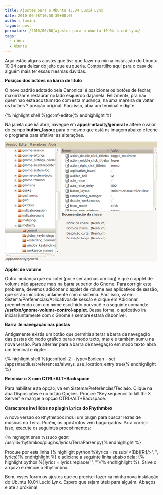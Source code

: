 ```yaml
---
title: Ajustes para o Ubuntu 10.04 Lucid Lynx
date: 2010-06-08T10:50:39+00:00
author: fonini
layout: post
permalink: /2010/06/08/ajustes-para-o-ubuntu-10-04-lucid-lynx/
tags:
  - Linux
  - Ubuntu
---
```

Aqui estão alguns ajustes que tive que fazer na minha instalação do Ubuntu 10.04 para deixar do jeito que eu queria. Compartilho aqui para o caso de alguém mais ter essas mesmas dúvidas. 

**Posição dos botões na barra de título**

O novo padrão adotado pela Canonical é posicionar os botões de fechar, maximizar e restaurar no lado esquerdo da janela. Felizmente, pra não quem não está acostumado com esta mudança, há uma maneira de voltar os botões ? posição original. Para isso, abra um terminal e digite:

{% highlight shell %}gconf-editor{% endhighlight %}

Na janela que irá abrir, navegue em **apps/metacity/general** e altere o valor do campo **button_layout** para o mesmo que está na imagem abaixo e feche o programa para efetivar as alterações.

![](/images/gconf-editor.png)

**Applet de volume**

Outra mudança que eu notei (pode ser apenas um bug) é que o applet de volume não aparece mais na barra superior do Gnome. Para corrigir este problema, devemos adicionar o applet de volume aos aplicativos de sessão, que serão iniciados juntamente com o sistema. Para isso, vá em Sistema/Preferências/Aplicativos de sessão e clique em Adicionar, preenchendo com um nome escolhido por você e o seguinte comando: **/usr/bin/gnome-volume-control-applet**. Dessa forma, o aplicativo irá iniciar juntamente com o Gnome e sempre estará disponível.

**Barra de navegação nas pastas**

Antigamente existia um botão que permitia alterar a barra de navegação das pastas do modo gráfico para o modo texto, mas ele também sumiu na nova versão. Para alternar para a barra de navegação em modo texto, abra um terminal e digite:

{% highlight shell %}gconftool-2 --type=Boolean --set /apps/nautilus/preferences/always_use_location_entry true{% endhighlight %}

**Reiniciar o X com CTRL+ALT+Backspace**

Para habilitar esta opção, vá em Sistema/Preferências/Teclado. Clique na aba Disposições e no botão Opções. Procure "Key sequence to kill the X Server" e marque a opção CTRL+ALT+Backspace.

**Caracteres inválidos no plugin Lyrics do Rhythmbox**

A nova versão do Rhythmbox inclui um plugin para buscar letras de músicas no Terra. Porém, os apóstrofos vem bagunçados. Para corrigir isso, execute os seguintes procedimentos:

{% highlight shell %}sudo gedit /usr/lib/rhythmbox/plugins/lyrics/TerraParser.py{% endhighlight %}

Procure por esta linha {% highlight python %}lyrics = re.sub('<[Bb][Rr]/>', ", lyrics){% endhighlight %} e adicione a seguinte linha abaixo dela: {% highlight python %}lyrics = lyrics.replace('&#039;', "'){% endhighlight %}. Salve o arquivo e reinicie o Rhythmbox.

Bom, esses foram os ajustes que eu precisei fazer na minha nova instalação do Ubuntu 10.04 Lucid Lynx. Espero que sejam úteis para alguém. Abraços e até a próxima!